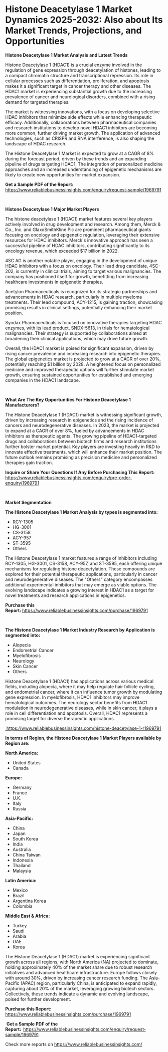 <p><h1>Histone Deacetylase 1 Market Dynamics 2025-2032: Also about Its Market Trends, Projections, and Opportunities</h1></p><p><strong>Histone Deacetylase 1 Market Analysis and Latest Trends</strong></p>
<p><p>Histone Deacetylase 1 (HDAC1) is a crucial enzyme involved in the regulation of gene expression through deacetylation of histones, leading to a compact chromatin structure and transcriptional repression. Its role in cellular processes such as differentiation, proliferation, and apoptosis makes it a significant target in cancer therapy and other diseases. The HDAC1 market is experiencing substantial growth due to the increasing prevalence of cancer and neurological disorders, combined with a rising demand for targeted therapies.</p><p>The market is witnessing innovations, with a focus on developing selective HDAC inhibitors that minimize side effects while enhancing therapeutic efficacy. Additionally, collaborations between pharmaceutical companies and research institutions to develop novel HDAC1 inhibitors are becoming more common, further driving market growth. The application of advanced technologies, such as CRISPR and RNA interference, is also shaping the landscape of HDAC research.</p><p>The Histone Deacetylase 1 Market is expected to grow at a CAGR of 8% during the forecast period, driven by these trends and an expanding pipeline of drugs targeting HDAC1. The integration of personalized medicine approaches and an increased understanding of epigenetic mechanisms are likely to create new opportunities for market expansion.</p></p>
<p><strong>Get a Sample PDF of the Report:&nbsp;</strong> <a href="https://www.reliablebusinessinsights.com/enquiry/request-sample/1969791?utm_campaign=2242&utm_medium=2&utm_source=Github&utm_content=ia&utm_term=08032025&utm_id=histone-deacetylase-1">https://www.reliablebusinessinsights.com/enquiry/request-sample/1969791</a></p>
<p>&nbsp;</p>
<p><strong>Histone Deacetylase 1 Major Market Players</strong></p>
<p><p>The histone deacetylase 1 (HDAC1) market features several key players actively involved in drug development and research. Among them, Merck & Co., Inc. and GlaxoSmithKline Plc are prominent pharmaceutical giants focusing on oncology and epigenetic regulation, leveraging their extensive resources for HDAC inhibitors. Merck's innovative approach has seen a successful pipeline of HDAC inhibitors, contributing significantly to its oncology revenue, which exceeded $17 billion in 2022.</p><p>4SC AG is another notable player, engaging in the development of unique HDAC inhibitors with a focus on oncology. Their lead drug candidate, 4SC-202, is currently in clinical trials, aiming to target various malignancies. The company has positioned itself for growth, benefitting from increasing healthcare investments in epigenetic therapies.</p><p>Acetylon Pharmaceuticals is recognized for its strategic partnerships and advancements in HDAC research, particularly in multiple myeloma treatments. Their lead compound, ACY-1215, is gaining traction, showcasing promising results in clinical settings, potentially enhancing their market position.</p><p>Syndax Pharmaceuticals is focused on innovative therapies targeting HDAC enzymes, with its lead product, SNDX-5613, in trials for hematological malignancies. Their strategy is supported by collaborations aimed at broadening their clinical applications, which may drive future growth.</p><p>Overall, the HDAC1 market is poised for significant expansion, driven by rising cancer prevalence and increasing research into epigenetic therapies. The global epigenetics market is projected to grow at a CAGR of over 20%, potentially reaching $1 billion by 2028. A heightened focus on personalized medicine and improved therapeutic options will further stimulate market growth, ensuring sustained opportunities for established and emerging companies in the HDAC1 landscape.</p></p>
<p>&nbsp;</p>
<p><strong>What Are The Key Opportunities For Histone Deacetylase 1 Manufacturers?</strong></p>
<p><p>The Histone Deacetylase 1 (HDAC1) market is witnessing significant growth, driven by increasing research in epigenetics and the rising incidence of cancers and neurodegenerative diseases. In 2023, the market is projected to expand at a CAGR of over 8%, fueled by advancements in HDAC inhibitors as therapeutic agents. The growing pipeline of HDAC1-targeted drugs and collaborations between biotech firms and research institutions further bolster market potential. Key players are investing heavily in R&D to innovate effective treatments, which will enhance their market position. The future outlook remains promising as precision medicine and personalized therapies gain traction.</p></p>
<p><strong>Inquire or Share Your Questions If Any Before Purchasing This Report:</strong> <a href="https://www.reliablebusinessinsights.com/enquiry/pre-order-enquiry/1969791?utm_campaign=2242&utm_medium=2&utm_source=Github&utm_content=ia&utm_term=08032025&utm_id=histone-deacetylase-1">https://www.reliablebusinessinsights.com/enquiry/pre-order-enquiry/1969791</a></p>
<p>&nbsp;</p>
<p><strong>Market Segmentation</strong></p>
<p><strong>The Histone Deacetylase 1 Market Analysis by types is segmented into:</strong></p>
<p><ul><li>RCY-1305</li><li>HG-3001</li><li>CS-3158</li><li>ACY-957</li><li>ST-3595</li><li>Others</li></ul></p>
<p><p>The Histone Deacetylase 1 market features a range of inhibitors including RCY-1305, HG-3001, CS-3158, ACY-957, and ST-3595, each offering unique mechanisms for regulating histone deacetylation. These compounds are explored for their potential therapeutic applications, particularly in cancer and neurodegenerative diseases. The "Others" category encompasses additional experimental inhibitors that may emerge as viable options. The evolving landscape indicates a growing interest in HDAC1 as a target for novel treatments and research applications in epigenetics.</p></p>
<p><strong>Purchase this Report:&nbsp;</strong><a href="https://www.reliablebusinessinsights.com/purchase/1969791?utm_campaign=2242&utm_medium=2&utm_source=Github&utm_content=ia&utm_term=08032025&utm_id=histone-deacetylase-1">https://www.reliablebusinessinsights.com/purchase/1969791</a></p>
<p>&nbsp;</p>
<p><strong>The Histone Deacetylase 1 Market Industry Research by Application is segmented into:</strong></p>
<p><ul><li>Alopecia</li><li>Endometrial Cancer</li><li>Myelofibrosis</li><li>Neurology</li><li>Skin Cancer</li><li>Others</li></ul></p>
<p><p>Histone Deacetylase 1 (HDAC1) has applications across various medical fields, including alopecia, where it may help regulate hair follicle cycling, and endometrial cancer, where it can influence tumor growth by modulating gene expression. In myelofibrosis, HDAC1 inhibitors may improve hematological outcomes. The neurology sector benefits from HDAC1 modulation in neurodegenerative diseases, while in skin cancer, it plays a role in cell differentiation and apoptosis. Overall, HDAC1 represents a promising target for diverse therapeutic applications.</p></p>
<p><a href="https://www.reliablebusinessinsights.com/histone-deacetylase-1-r1969791?utm_campaign=2242&utm_medium=2&utm_source=Github&utm_content=ia&utm_term=08032025&utm_id=histone-deacetylase-1">&nbsp;https://www.reliablebusinessinsights.com/histone-deacetylase-1-r1969791</a></p>
<p><strong>In terms of Region, the Histone Deacetylase 1 Market Players available by Region are:</strong></p>
<p>
    <p> <strong> North America: </strong>
        <ul>
            <li>United States</li>
            <li>Canada</li>
        </ul>
        </p> 
    <p> <strong> Europe: </strong>
        <ul>
            <li>Germany</li>
            <li>France</li>
            <li>U.K.</li>
            <li>Italy</li>
            <li>Russia</li>
        </ul>
        </p> 
    <p> <strong> Asia-Pacific: </strong>
        <ul>
            <li>China</li>
            <li>Japan</li>
            <li>South Korea</li>
            <li>India</li>
            <li>Australia</li>
            <li>China Taiwan</li>
            <li>Indonesia</li>
            <li>Thailand</li>
            <li>Malaysia</li>
        </ul>
        </p> 
    <p> <strong> Latin America: </strong>
        <ul>
            <li>Mexico</li>
            <li>Brazil</li>
            <li>Argentina Korea</li>
            <li>Colombia</li>
        </ul>
        </p> 
    <p> <strong> Middle East & Africa: </strong>
        <ul>
            <li>Turkey</li>
            <li>Saudi</li>
            <li>Arabia</li>
            <li>UAE</li>
            <li>Korea</li>
        </ul>
    </p>
    </p>
<p><p>The Histone Deacetylase 1 (HDAC1) market is experiencing significant growth across all regions, with North America (NA) projected to dominate, holding approximately 40% of the market share due to robust research initiatives and advanced healthcare infrastructure. Europe follows closely with around 30%, driven by increasing cancer research funding. The Asia-Pacific (APAC) region, particularly China, is anticipated to expand rapidly, capturing about 20% of the market, leveraging growing biotech sectors. Collectively, these trends indicate a dynamic and evolving landscape, poised for further development.</p></p>
<p><strong>Purchase this Report: </strong><a href="https://www.reliablebusinessinsights.com/purchase/1969791?utm_campaign=2242&utm_medium=2&utm_source=Github&utm_content=ia&utm_term=08032025&utm_id=histone-deacetylase-1">https://www.reliablebusinessinsights.com/purchase/1969791</a></p>
<p>&nbsp;<strong>Get a Sample PDF of the Report:&nbsp;&nbsp;</strong><a href="https://www.reliablebusinessinsights.com/enquiry/request-sample/1969791?utm_campaign=2242&utm_medium=2&utm_source=Github&utm_content=ia&utm_term=08032025&utm_id=histone-deacetylase-1">https://www.reliablebusinessinsights.com/enquiry/request-sample/1969791</a></p>
<p><strong></strong></p>
<p>Check more reports on <a href="https://www.reliablebusinessinsights.com/?utm_campaign=2242&utm_medium=2&utm_source=Github&utm_content=ia&utm_term=08032025&utm_id=histone-deacetylase-1">https://www.reliablebusinessinsights.com/</a></p>